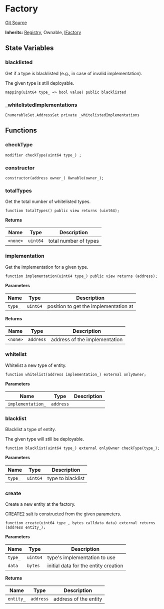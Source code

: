# Factory
[Git Source](https://github.com/symbioticfi/core/blob/72d444d21da2b07516bb08def1e4b57d35cf27c3/src/contracts/common/Factory.sol)

**Inherits:**
[Registry](/Users/andreikorokhov/symbiotic/core/docs/autogen/src/src/contracts/common/Registry.sol/abstract.Registry.md), Ownable, [IFactory](/Users/andreikorokhov/symbiotic/core/docs/autogen/src/src/interfaces/common/IFactory.sol/interface.IFactory.md)


## State Variables
### blacklisted
Get if a type is blacklisted (e.g., in case of invalid implementation).

The given type is still deployable.


```solidity
mapping(uint64 type_ => bool value) public blacklisted
```


### _whitelistedImplementations

```solidity
EnumerableSet.AddressSet private _whitelistedImplementations
```


## Functions
### checkType


```solidity
modifier checkType(uint64 type_) ;
```

### constructor


```solidity
constructor(address owner_) Ownable(owner_);
```

### totalTypes

Get the total number of whitelisted types.


```solidity
function totalTypes() public view returns (uint64);
```
**Returns**

|Name|Type|Description|
|----|----|-----------|
|`<none>`|`uint64`|total number of types|


### implementation

Get the implementation for a given type.


```solidity
function implementation(uint64 type_) public view returns (address);
```
**Parameters**

|Name|Type|Description|
|----|----|-----------|
|`type_`|`uint64`|position to get the implementation at|

**Returns**

|Name|Type|Description|
|----|----|-----------|
|`<none>`|`address`|address of the implementation|


### whitelist

Whitelist a new type of entity.


```solidity
function whitelist(address implementation_) external onlyOwner;
```
**Parameters**

|Name|Type|Description|
|----|----|-----------|
|`implementation_`|`address`||


### blacklist

Blacklist a type of entity.

The given type will still be deployable.


```solidity
function blacklist(uint64 type_) external onlyOwner checkType(type_);
```
**Parameters**

|Name|Type|Description|
|----|----|-----------|
|`type_`|`uint64`|type to blacklist|


### create

Create a new entity at the factory.

CREATE2 salt is constructed from the given parameters.


```solidity
function create(uint64 type_, bytes calldata data) external returns (address entity_);
```
**Parameters**

|Name|Type|Description|
|----|----|-----------|
|`type_`|`uint64`|type's implementation to use|
|`data`|`bytes`|initial data for the entity creation|

**Returns**

|Name|Type|Description|
|----|----|-----------|
|`entity_`|`address`|address of the entity|


